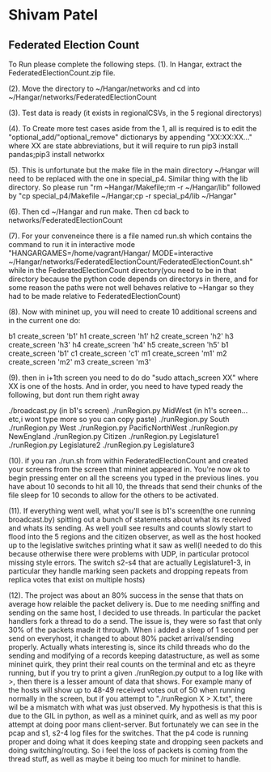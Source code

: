 # Shivam Patel
## Federated Election Count

To Run please complete the following steps.
(1). In Hangar, extract the FederatedElectionCount.zip file.

(2). Move the directory to ~/Hangar/networks and cd into ~/Hangar/networks/FederatedElectionCount

(3). Test data is ready (it exists in regionalCSVs, in the 5 regional directorys)

(4). To Create more test cases aside from the 1, all is required is to edit the 
"optional_add/"optional_remove" dictionarys by appending "XX:XX:XX..." where XX are state abbreviations, but it will require to run pip3 install pandas;pip3 install networkx

(5). This is unfortunate but the make file in the main directory ~/Hangar will need to be replaced with the one in special_p4.  Similar thing with the lib directory.  So please run "rm ~Hangar/Makefile;rm -r ~/Hangar/lib" followed by "cp special_p4/Makefile ~/Hangar;cp -r special_p4/lib ~/Hangar"

(6). Then cd ~/Hangar and run make.  Then cd back to networks/FederatedElectionCount

(7). For your conveneince there is a file named run.sh which contains the command to run it in interactive mode "HANGARGAMES=/home/vagrant/Hangar/ MODE=interactive ~/Hangar/networks/FederatedElectionCount/FederatedElectionCount.sh" while in the FederatedElectionCount directory(you need to be in that directory because the python code depends on directorys in there, and for some reason the paths were not well behaves relative to ~Hangar so they had to be made relative to FederatedElectionCount)

(8). Now with mininet up, you will need to create 10 additional screens and in the current one do:

b1 create_screen 'b1'
h1 create_screen 'h1'
h2 create_screen 'h2'
h3 create_screen 'h3'
h4 create_screen 'h4'
h5 create_screen 'h5'
b1 create_screen 'b1'
c1 create_screen 'c1'
m1 create_screen 'm1'
m2 create_screen 'm2'
m3 create_screen 'm3'

(9). then in i+1th screen you need to do do "sudo attach_screen XX" where XX is one of the hosts.  And in order, you need to have typed ready the following, but dont run them right away

./broadcast.py (in b1's screen)
./runRegion.py MidWest (in h1's screen... etc,i wont type more so you can copy paste)
./runRegion.py South 
./runRegion.py West 
./runRegion.py PacificNorthWest
./runRegion.py NewEngland
./runRegion.py Citizen
./runRegion.py Legislature1
./runRegion.py Legislature2
./runRegion.py Legislature3

(10). if you ran ./run.sh from within FederatedElectionCount and created your screens from the screen that mininet appeared in.  You're now ok to begin pressing enter on all the screens you typed in the previous lines.  you have about 10 seconds to hit all 10, the threads that send their chunks of the file sleep for 10 seconds to allow for the others to be activated.  

(11). If everything went well, what you'll see is b1's screen(the one running broadcast.by) spitting out a bunch of statements about what its received and whats its sending.  As well youll see results and counts slowly start to flood into the 5 regions and the citizen observer, as well as the host hooked up to the legislative switches printing what it saw as well(I needed to do this because otherwise there were problems with UDP, in particular protocol missing style errors.  The switch s2-s4 that are actually Legislature1-3, in particular they handle marking seen packets and dropping repeats from replica votes that exist on multiple hosts)

(12).  The project was about an 80% success in the sense that thats on average how relaible the packet delivery is.  Due to me needing sniffing and sending on the same host, I decided to use threads.  In particular the packet handlers fork a thread to do a send.  The issue is, they were so fast that only 30% of the packets made it through.  When i added a sleep of 1 second per send on everyhost, it changed to about 80% packet arrival/sending properly.  Actually whats interesting is, since its child threads who do the sending and modifying of a records keeping datastructure, as well as some mininet quirk, they print their real counts on the terminal and etc as theyre running, but if you try to print a given ./runRegion.py output to a log like with >, then there is a lesser amount of data that shows.  For example many of the hosts will show up to 48-49 received votes out of 50 when running normally in the screen, but if you attempt to "./runRegion X > X.txt", there wil be a mismatch with what was just observed.  My hypothesis is that this is due to the GIL in python, as well as a mininet quirk, and as well as my poor attempt at doing poor mans client-server.  But fortunately we can see in the pcap and s1, s2-4 log files for the switches.  That the p4 code is running proper and doing what it does keeping state and dropping seen packets and doing switching/routing.  So i feel the loss of packets is coming from the thread stuff, as well as maybe it being too much for mininet to handle.  
